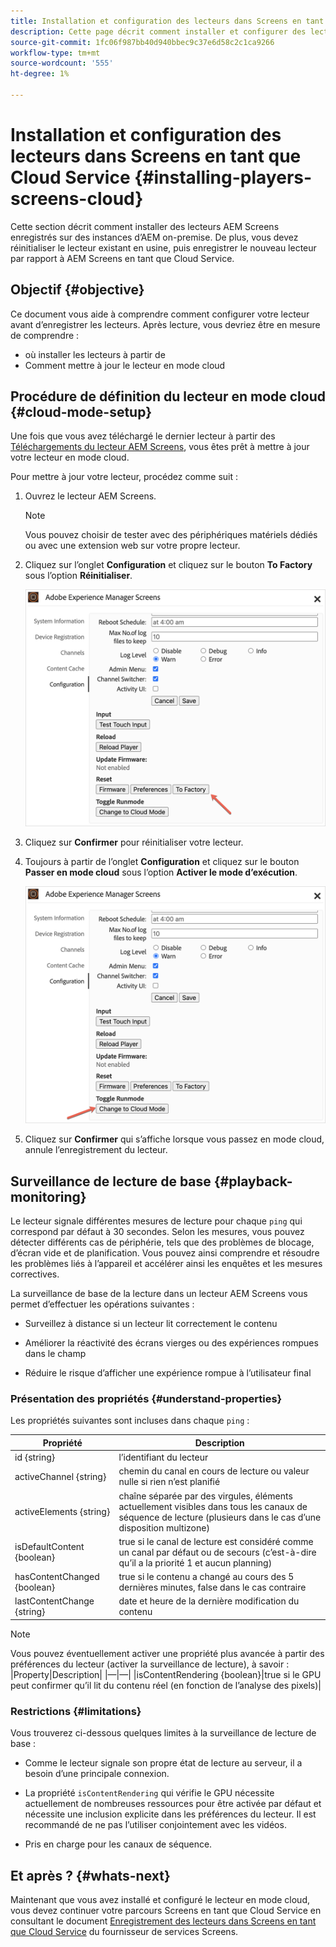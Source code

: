 ```yaml
---
title: Installation et configuration des lecteurs dans Screens en tant que Cloud Service
description: Cette page décrit comment installer et configurer des lecteurs dans Screens en tant que Cloud Service.
source-git-commit: 1fc06f987bb40d940bbec9c37e6d58c2c1ca9266
workflow-type: tm+mt
source-wordcount: '555'
ht-degree: 1%

---
```



# Installation et configuration des lecteurs dans Screens en tant que Cloud Service {#installing-players-screens-cloud}

Cette section décrit comment installer des lecteurs AEM Screens enregistrés sur des instances d’AEM on-premise. De plus, vous devez réinitialiser le lecteur existant en usine, puis enregistrer le nouveau lecteur par rapport à AEM Screens en tant que Cloud Service.

## Objectif {#objective}

Ce document vous aide à comprendre comment configurer votre lecteur avant d’enregistrer les lecteurs. Après lecture, vous devriez être en mesure de comprendre :

* où installer les lecteurs à partir de
* Comment mettre à jour le lecteur en mode cloud

## Procédure de définition du lecteur en mode cloud {#cloud-mode-setup}

Une fois que vous avez téléchargé le dernier lecteur à partir des [Téléchargements du lecteur AEM Screens](https://download.macromedia.com/screens/), vous êtes prêt à mettre à jour votre lecteur en mode cloud.

Pour mettre à jour votre lecteur, procédez comme suit :

1. Ouvrez le lecteur AEM Screens.

   >[!NOTE]
   >Vous pouvez choisir de tester avec des périphériques matériels dédiés ou avec une extension web sur votre propre lecteur.

1. Cliquez sur l’onglet **Configuration** et cliquez sur le bouton **To Factory** sous l’option **Réinitialiser**.

   ![image](/help/screens-cloud/assets/player/installplayer-2.png)

1. Cliquez sur **Confirmer** pour réinitialiser votre lecteur.

1. Toujours à partir de l’onglet **Configuration** et cliquez sur le bouton **Passer en mode cloud** sous l’option **Activer le mode d’exécution**.

   ![image](/help/screens-cloud/assets/player/installplayer-1.png)

1. Cliquez sur **Confirmer** qui s’affiche lorsque vous passez en mode cloud, annule l’enregistrement du lecteur.

## Surveillance de lecture de base {#playback-monitoring}

Le lecteur signale différentes mesures de lecture pour chaque `ping` qui correspond par défaut à 30 secondes. Selon les mesures, vous pouvez détecter différents cas de périphérie, tels que des problèmes de blocage, d’écran vide et de planification. Vous pouvez ainsi comprendre et résoudre les problèmes liés à l’appareil et accélérer ainsi les enquêtes et les mesures correctives.

La surveillance de base de la lecture dans un lecteur AEM Screens vous permet d’effectuer les opérations suivantes :

* Surveillez à distance si un lecteur lit correctement le contenu

* Améliorer la réactivité des écrans vierges ou des expériences rompues dans le champ

* Réduire le risque d’afficher une expérience rompue à l’utilisateur final

### Présentation des propriétés {#understand-properties}

Les propriétés suivantes sont incluses dans chaque `ping` :

| Propriété | Description |
|---|---|
| id {string} | l’identifiant du lecteur |
| activeChannel {string} | chemin du canal en cours de lecture ou valeur nulle si rien n’est planifié |
| activeElements {string} | chaîne séparée par des virgules, éléments actuellement visibles dans tous les canaux de séquence de lecture (plusieurs dans le cas d’une disposition multizone) |
| isDefaultContent {boolean} | true si le canal de lecture est considéré comme un canal par défaut ou de secours (c’est-à-dire qu’il a la priorité 1 et aucun planning) |
| hasContentChanged {boolean} | true si le contenu a changé au cours des 5 dernières minutes, false dans le cas contraire |
| lastContentChange {string} | date et heure de la dernière modification du contenu |

>[!NOTE]
>Vous pouvez éventuellement activer une propriété plus avancée à partir des préférences du lecteur (activer la surveillance de lecture), à savoir :
>|Property|Description|
>|—|—|
>|isContentRendering {boolean}|true si le GPU peut confirmer qu’il lit du contenu réel (en fonction de l’analyse des pixels)|

### Restrictions {#limitations}

Vous trouverez ci-dessous quelques limites à la surveillance de lecture de base :

* Comme le lecteur signale son propre état de lecture au serveur, il a besoin d’une principale connexion.

* La propriété `isContentRendering` qui vérifie le GPU nécessite actuellement de nombreuses ressources pour être activée par défaut et nécessite une inclusion explicite dans les préférences du lecteur. Il est recommandé de ne pas l’utiliser conjointement avec les vidéos.

* Pris en charge pour les canaux de séquence.

## Et après ? {#whats-next}

Maintenant que vous avez installé et configuré le lecteur en mode cloud, vous devez continuer votre parcours Screens en tant que Cloud Service en consultant le document [Enregistrement des lecteurs dans Screens en tant que Cloud Service](/help/screens-cloud/managing-players-registration/registering-players-screens-cloud.md) du fournisseur de services Screens.